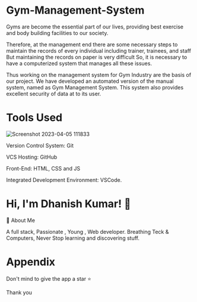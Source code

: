 # Gym-Management-System
Gyms are become the essential part of our lives, providing best exercise and  body building facilities to our society.

Therefore,  at the management end there are some necessary steps to maintain the records of every individual including trainer, trainees, and staff But maintaining the records on paper is very difficult So, it is necessary to have a computerized system that manages all these issues.

Thus working on the management system for Gym Industry are the basis of our project. We have developed an automated version of the manual system, named as Gym  Management System. This system also provides excellent security of data at to its user.
 

# Tools Used
![Screenshot 2023-04-05 111833](https://user-images.githubusercontent.com/100932107/230000972-0dbf94a5-4064-4180-9638-dd4835cc70ad.png)


Version Control System: Git

VCS Hosting: GitHub

Front-End: HTML, CSS and JS

Integrated Development Environment: VSCode.


# Hi, I'm Dhanish Kumar! 👋
🚀 About Me

A full stack, Passionate , Young , Web developer. Breathing Teck & Computers, Never Stop learning and discovering stuff.

# Appendix
Don't mind to give the app a star ⭐ 

Thank you
